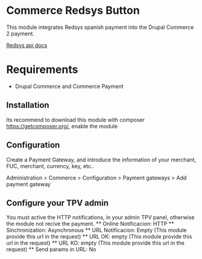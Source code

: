 # Commerce Redsys Button

This module integrates Redsys spanish payment into the Drupal Commerce 2 payment.

<a href="http://www.redsys.es/index.html#descargas">Redsys api docs</a>

# Requirements

- Drupal Commerce and Commerce Payment

## Installation

Its recommend to download this module with composer https://getcomposer.org/, enable the module

## Configuration

Create a Payment Gateway, and introduce the information of your merchant, FUC, merchant, currency, key, etc..

Administration > Commerce > Configuration > Payment gateways > Add payment gateway


## Configure your TPV admin

You must active the HTTP notifications, in your admin TPV panel, otherwise the module not recive the payment.
** Online Notificacion: HTTP
** Sinchronization: Asynchronous
** URL Notificacion: Empty (This module provide this url in the request)
** URL OK: empty (This module provide this url in the request)
** URL KO: empty (This module provide this url in the request)
** Send params in URL: No
